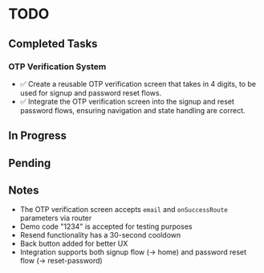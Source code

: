 # TODO

## Completed Tasks

### OTP Verification System
- ✅ Create a reusable OTP verification screen that takes in 4 digits, to be used for signup and password reset flows.
- ✅ Integrate the OTP verification screen into the signup and reset password flows, ensuring navigation and state handling are correct.

## In Progress

## Pending

## Notes
- The OTP verification screen accepts `email` and `onSuccessRoute` parameters via router
- Demo code "1234" is accepted for testing purposes
- Resend functionality has a 30-second cooldown
- Back button added for better UX
- Integration supports both signup flow (→ home) and password reset flow (→ reset-password) 